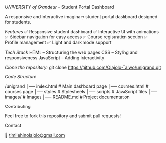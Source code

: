 *UNIVERSITY of Grandeur* - Student Portal Dashboard

A responsive and interactive imaginary student portal dashboard designed for students.

*Features*
✅ Responsive student dashboard
✅ Interactive UI with animations
✅ Sidebar navigation for easy access
✅ Course registration section
✅ Profile management
✅ Light and dark mode support

*Tech Stack*
HTML – Structuring the web pages
CSS – Styling and responsiveness
JavaScript – Adding interactivity


*Clone the repository:*
git clone https://github.com/Olajolo-Taiwo/unigrand.git


*Code Structure*

/unigrand
│── index.html  # Main dashboard page
│── courses.html  # courses page
│── styles      # Stylesheets
│── scripts     # JavaScript files
│── images/     # Images
│── README.md   # Project documentation

Contributing

Feel free to fork this repository and submit pull requests!

Contact

📧 timilehinolajolo@gmail.com
